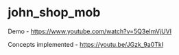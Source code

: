 # john_shop_mob
Demo - https://www.youtube.com/watch?v=5Q3eImVjUVI

Concepts implemented - https://youtu.be/JGzk_9a0TkI
